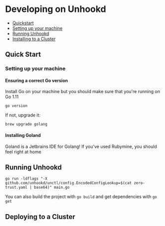 # Developing on Unhookd

- [Quickstart](#quick-start)
- [Setting up your machine](#setting-up-your-machine)
- [Running Unhookd](#running-unhookd)
- [Installing to a Cluster](#installing-to-a-cluster)

## Quick Start

### Setting up your machine

#### Ensuring a correct Go version
Install Go on your machine but you should make sure that you're running on Go 1.11

```
go version
```

If not, upgrade it:

```
brew upgrade golang
```

#### Installing Goland
Goland is a Jetbrains IDE for Golang! If you've used Rubymine, you should feel right at home

## Running Unhookd
```
go run -ldflags "-X github.com/unhookd/unctl/config.EncodedConfigLookup=$(cat zero-trust.yaml | base64)" main.go
```

You can also build the project with `go build` and get dependencies with `go get`

## Deploying to a Cluster

